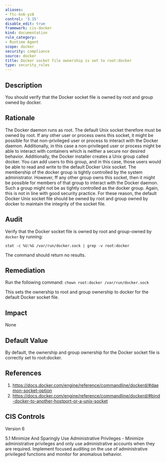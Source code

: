 ```yaml
---
aliases:
- ftc-kn6-yz8
control: '3.15'
disable_edit: true
framework: cis-docker
kind: documentation
rule_category:
- Runtime Agent
scope: docker
security: compliance
source: docker
title: Docker socket file ownership is set to root:docker
type: security_rules
---
```


## Description

You should verify that the Docker socket file is owned by root and group owned by docker.

## Rationale

The Docker daemon runs as root. The default Unix socket therefore must be owned by root. If any other user or process owns this socket, it might be possible for that non-privileged user or process to interact with the Docker daemon. Additionally, in this case a non-privileged user or process might be able to interact with containers which is neither a secure nor desired behavior. Additionally, the Docker installer creates a Unix group called docker. You can add users to this group, and in this case, those users would be able to read and write to the default Docker Unix socket. The membership of the docker group is tightly controlled by the system administrator. However, ff any other group owns this socket, then it might be possible for members of that group to interact with the Docker daemon. Such a group might not be as tightly controlled as the docker group. Again, this is not in line with good security practice. For these reason, the default Docker Unix socket file should be owned by root and group owned by docker to maintain the integrity of the socket file.

## Audit

Verify that the Docker socket file is owned by root and group-owned by `docker` by running: 
```
stat -c %U:%G /var/run/docker.sock | grep -v root:docker
```
The command should return no results.

## Remediation

Run the following command: `chown root:docker /var/run/docker.sock`

This sets the ownership to root and group ownership to docker for the default Docker socket file.

## Impact

None

## Default Value

By default, the ownership and group ownership for the Docker socket file is correctly set to root:docker.

## References

1. https://docs.docker.com/engine/reference/commandline/dockerd/#daemon-socket-option
2. https://docs.docker.com/engine/reference/commandline/dockerd/#bind-docker-to-another-hostport-or-a-unix-socket

## CIS Controls

Version 6

5.1 Minimize And Sparingly Use Administrative Privileges - Minimize administrative privileges and only use administrative accounts when they are required. Implement focused auditing on the use of administrative privileged functions and monitor for anomalous behavior.
